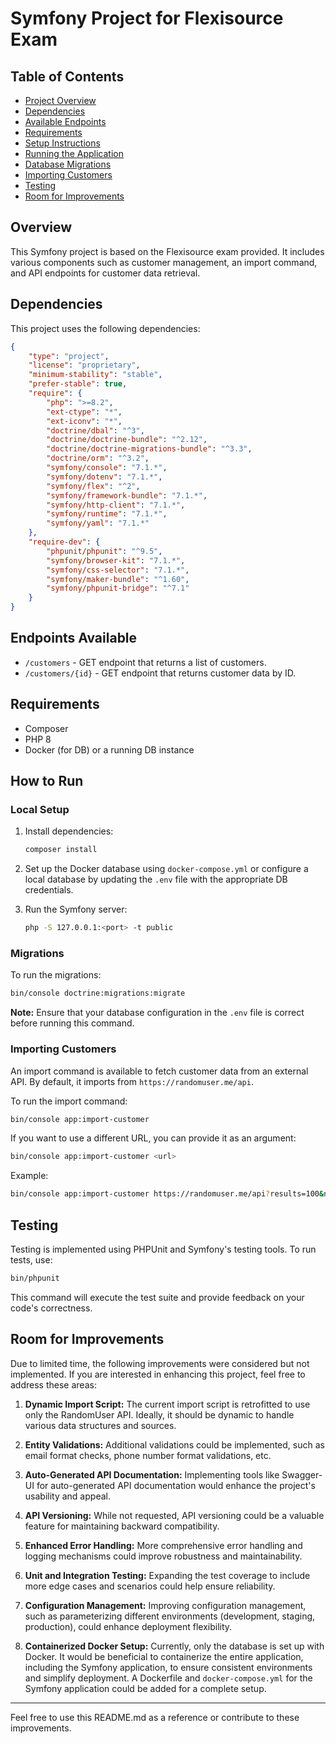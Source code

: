 # Symfony Project for Flexisource Exam

## Table of Contents

- [Project Overview](#project-overview)
- [Dependencies](#dependencies)
- [Available Endpoints](#available-endpoints)
- [Requirements](#requirements)
- [Setup Instructions](#setup-instructions)
- [Running the Application](#running-the-application)
- [Database Migrations](#database-migrations)
- [Importing Customers](#importing-customers)
- [Testing](#testing)
- [Room for Improvements](#room-for-improvements)

## Overview

This Symfony project is based on the Flexisource exam provided. It includes various components such as customer management, an import command, and API endpoints for customer data retrieval.

## Dependencies

This project uses the following dependencies:

```json
{
    "type": "project",
    "license": "proprietary",
    "minimum-stability": "stable",
    "prefer-stable": true,
    "require": {
        "php": ">=8.2",
        "ext-ctype": "*",
        "ext-iconv": "*",
        "doctrine/dbal": "^3",
        "doctrine/doctrine-bundle": "^2.12",
        "doctrine/doctrine-migrations-bundle": "^3.3",
        "doctrine/orm": "^3.2",
        "symfony/console": "7.1.*",
        "symfony/dotenv": "7.1.*",
        "symfony/flex": "^2",
        "symfony/framework-bundle": "7.1.*",
        "symfony/http-client": "7.1.*",
        "symfony/runtime": "7.1.*",
        "symfony/yaml": "7.1.*"
    },
    "require-dev": {
        "phpunit/phpunit": "^9.5",
        "symfony/browser-kit": "7.1.*",
        "symfony/css-selector": "7.1.*",
        "symfony/maker-bundle": "^1.60",
        "symfony/phpunit-bridge": "^7.1"
    }
}
```

## Endpoints Available

- `/customers` - GET endpoint that returns a list of customers.
- `/customers/{id}` - GET endpoint that returns customer data by ID.

## Requirements

- Composer
- PHP 8
- Docker (for DB) or a running DB instance

## How to Run

### Local Setup

1. Install dependencies:
    ```bash
    composer install
    ```

2. Set up the Docker database using `docker-compose.yml` or configure a local database by updating the `.env` file with the appropriate DB credentials.

3. Run the Symfony server:
    ```bash
    php -S 127.0.0.1:<port> -t public
    ```

### Migrations

To run the migrations:
```bash
bin/console doctrine:migrations:migrate
```
**Note:** Ensure that your database configuration in the `.env` file is correct before running this command.

### Importing Customers

An import command is available to fetch customer data from an external API. By default, it imports from `https://randomuser.me/api`.

To run the import command:
```bash
bin/console app:import-customer
```

If you want to use a different URL, you can provide it as an argument:
```bash
bin/console app:import-customer <url>
```

Example:
```bash
bin/console app:import-customer https://randomuser.me/api?results=100&nat=BR
```

## Testing

Testing is implemented using PHPUnit and Symfony's testing tools. To run tests, use:

```bash
bin/phpunit
```

This command will execute the test suite and provide feedback on your code's correctness.


## Room for Improvements

Due to limited time, the following improvements were considered but not implemented. If you are interested in enhancing this project, feel free to address these areas:

1. **Dynamic Import Script:** The current import script is retrofitted to use only the RandomUser API. Ideally, it should be dynamic to handle various data structures and sources.

2. **Entity Validations:** Additional validations could be implemented, such as email format checks, phone number format validations, etc.

3. **Auto-Generated API Documentation:** Implementing tools like Swagger-UI for auto-generated API documentation would enhance the project's usability and appeal.

4. **API Versioning:** While not requested, API versioning could be a valuable feature for maintaining backward compatibility.

5. **Enhanced Error Handling:** More comprehensive error handling and logging mechanisms could improve robustness and maintainability.

6. **Unit and Integration Testing:** Expanding the test coverage to include more edge cases and scenarios could help ensure reliability.

7. **Configuration Management:** Improving configuration management, such as parameterizing different environments (development, staging, production), could enhance deployment flexibility.

8. **Containerized Docker Setup:** Currently, only the database is set up with Docker. It would be beneficial to containerize the entire application, including the Symfony application, to ensure consistent environments and simplify deployment. A Dockerfile and `docker-compose.yml` for the Symfony application could be added for a complete setup.

---

Feel free to use this README.md as a reference or contribute to these improvements.